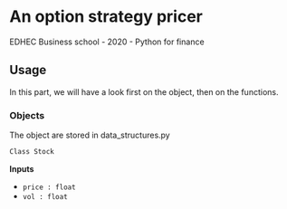 # An option strategy pricer
EDHEC Business school - 2020 - Python for finance


## Usage

In this part, we will have a look first on the object, then on the functions.

### Objects

The object are stored in data_structures.py

```python
Class Stock
```
**Inputs**
- `price : float`
- `vol : float`


